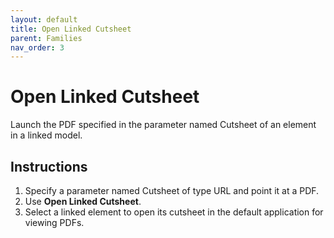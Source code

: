 ```yaml
---
layout: default
title: Open Linked Cutsheet
parent: Families
nav_order: 3
---
```


# Open Linked Cutsheet
Launch the PDF specified in the parameter named Cutsheet of an element in a 
linked model.

## Instructions
1. Specify a parameter named Cutsheet of type URL and point it at a PDF.
2. Use **Open Linked Cutsheet**.
3. Select a linked element to open its cutsheet in the default application for 
   viewing PDFs.